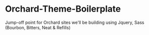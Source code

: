 Orchard-Theme-Boilerplate
==========================

Jump-off point for Orchard sites we'll be building using Jquery, Sass (Bourbon, Bitters, Neat &amp; Refills)
